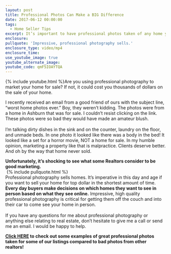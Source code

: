 ```yaml
---
layout: post
title: Professional Photos Can Make a BIG Difference
date: 2017-06-12 00:00:00
tags:
  - Home Seller Tips
excerpt: It’s important to have professional photos taken of any home you are selling. You’re starting off at a huge disadvantage without them.
enclosure:
pullquote: 'Impressive, professional photography sells.'
enclosure_type: video/mp4
enclosure_time:
use_youtube_image: true
youtube_alternate_image:
youtube_code: qmF5IOAYTQA
---
```



{% include youtube.html %}Are you using professional photography to market your home for sale? If not, it could cost you thousands of dollars on the sale of your home.

I recently received an email from a good friend of ours with the subject line, “worst home photos ever.” Boy, they weren’t kidding. The photos were from a home in Ashburn that was for sale. I couldn’t resist clicking on the link. These photos were so bad they would have made an amateur blush.
<br>
<br>I’m talking dirty dishes in the sink and on the counter, laundry on the floor, and unmade beds. In one photo it looked like there was a body in the bed! It looked like a set for a horror movie, NOT a home for sale. In my humble opinion, marketing a property like that is malpractice. Clients deserve better. And oh by the way that home never sold.

**Unfortunately, it’s shocking to see what some Realtors consider to be good marketing.**
<br>&nbsp;{% include pullquote.html %}
<br>Professional photography sells homes. It’s imperative in this day and age if you want to sell your home for top dollar in the shortest amount of time. **Every day buyers make decisions on which homes they want to see in person based on what they see online.**&nbsp;Impressive, high quality professional photography is critical for getting them off the couch and into their car to come see your home in person.
<br>
<br>If you have any questions for me about professional photography or anything else relating to real estate, don’t hesitate to give me a call or send me an email. I would be happy to help.

**[Click HERE](https://www.wickerhomesgroup.com/blog/professional-photos-can-make-a-big-difference/) to check out some examples of great professional photos taken for some of our listings compared to bad photos from other realtors!**